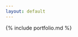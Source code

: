 ```yaml
---
layout: default
---
```


<section class="section container" id="content"> 
  {% include portfolio.md %}
</section>